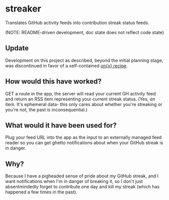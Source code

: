 # streaker

Translates GitHub activity feeds into contribution streak status feeds.

(NOTE: README-driven development, doc state does not reflect code state)

## Update

Development on this project as described, beyond the initial planning stage, was discontinued in favor of a self-contained [on{x} recipe](https://www.onx.ms/#!recipeEditPage?scriptId=1380788571578731581&isPublished=true).

## How would this have worked?

GET a route in the app, the server will read your current GH activity feed and return an RSS item representing your current streak status. (Yes, _an_ item. It's ephemeral data- this only cares about whether you're streaking or you're not, the past is inconsequential.)

## What would it have been used for?

Plug your feed URL into the app as the input to an externally managed feed reader so you can get ghetto notifications about when your GitHub streak is in danger.

## Why?

Because I have a pigheaded sense of pride about my GitHub streak, and I want notifications when I'm in danger of breaking it, so I don't just absentmindedly forget to contribute one day and kill my streak (which has happened a few times in the past).

